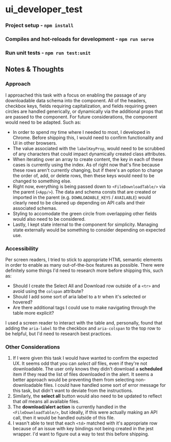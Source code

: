 # ui_developer_test

### Project setup - `npm install`

### Compiles and hot-reloads for development - `npm run serve`

### Run unit tests - `npm run test:unit`

## Notes & Thoughts

### Approach
I approached this task with a focus on enabling the passage of any downloadable data schema into the component. All of the headers, checkbox keys, fields requiring capitalization, and fields requiring green circles are handled generically, or dynamically via the additional props that are passed to the component. For future considerations, the component would need to be adapted. Such as:
- In order to spend my time where I needed to most, I developed in Chrome. Before shipping this, I would need to confirm functionality and UI in other browsers. 
- The value associated with the `labelKeyProp`, would need to be scrubbed of any characters that could impact dynamically created class attributes.
- When iterating over an array to create content, the key in each of these cases is currently using the index. As of right now that's fine because these rows aren't currently changing, but if there's an option to change the order of, add, or delete rows, then these keys would need to be changed to something else.
- Right now, everything is being passed down to `<FileDownloadTable/>` via the parent (`<App/>`). The data and schema consts that are created or imported in the parent (e.g. `DOWNLOADABLE_KEYS` / `AVAILABLE`) would clearly need to be cleaned up depending on API calls and their associated schemas.
- Styling to accomodate the green circle from overlapping other fields would also need to be considered.
- Lastly, I kept state internal to the component for simplicity. Managing state externally would be something to consider depending on expected use.

### Accessibility
Per screen readers, I tried to stick to appropriate HTML semantic elements in order to enable as many out-of-the-box features as possible. There were definitely some things I'd need to research more before shipping this, such as:
- Should I create the Select All and Download row outside of a `<tr>` and avoid using the `colspan` attribute?
- Should I add some sort of aria label to a tr when it's selected or hovered?
- Are there additional tags I could use to make navigating through the table more explicit?

I used a screen reader to interact with the table and, personally, found that adding the `aria-label` to the checkbox and `aria-colspan` to the top row to be helpful, but I'd need to research best practices.

### Other Considerations
1. If I were given this task I would have wanted to confirm the expected UX. It seems odd that you can *select all* files, even if they're not downloadable. The user only knows they didn't download a **scheduled** item if they read the list of files downloaded in the alert. It seems a better approach would be preventing them from selecting non-downloadable files. I could have handled some sort of error message for this task, but didn't want to deviate from the instructions.
2. Similarly, the **select all** button would also need to be updated to reflect that *all* means all available files.
3. The **download/alert action** is currently handled in the `<FileDownloadTable/>`, but ideally, if this were actually making an API call, then it would be handled outside of this file.
4. I wasn't able to test that each `<td>` matched with it's appropriate row because of an issue with key bindings not being created in the jest wrapper. I'd want to figure out a way to test this before shipping.